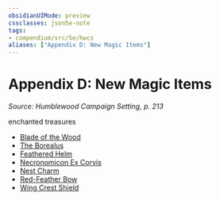 ```yaml
---
obsidianUIMode: preview
cssclasses: json5e-note
tags:
- compendium/src/5e/hwcs
aliases: ["Appendix D: New Magic Items"]
---
```

# Appendix D: New Magic Items
*Source: Humblewood Campaign Setting, p. 213* 

enchanted treasures

- [Blade of the Wood](/3-Mechanics/CLI/items/blade-of-the-wood-hwcs.md)  
- [The Borealus](/3-Mechanics/CLI/items/borealus-hwcs.md)  
- [Feathered Helm](/3-Mechanics/CLI/items/feathered-helm-hwcs.md)  
- [Necronomicon Ex Corvis](/3-Mechanics/CLI/items/necronomicon-ex-corvis-hwcs.md)  
- [Nest Charm](/3-Mechanics/CLI/items/nest-charm-hwcs.md)  
- [Red-Feather Bow](/3-Mechanics/CLI/items/red-feather-bow-hwcs.md)  
- [Wing Crest Shield](/3-Mechanics/CLI/items/wing-crest-shield-hwcs.md)